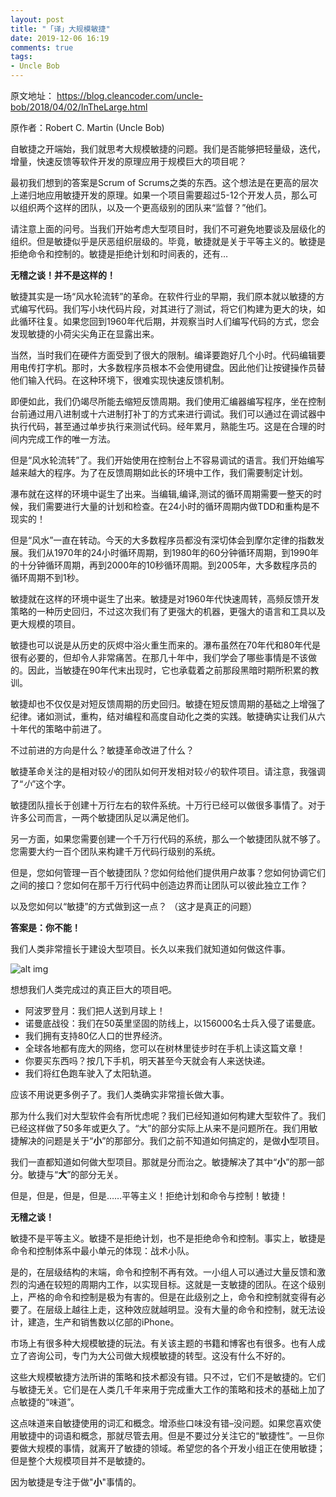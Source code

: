 ```yaml
---
layout: post
title: "「译」大规模敏捷"
date: 2019-12-06 16:19
comments: true
tags:
- Uncle Bob
---
```


原文地址： https://blog.cleancoder.com/uncle-bob/2018/04/02/InTheLarge.html

原作者：Robert C. Martin (Uncle Bob)

自敏捷之开端始，我们就思考大规模敏捷的问题。我们是否能够把轻量级，迭代，增量，快速反馈等软件开发的原理应用于规模巨大的项目呢？

最初我们想到的答案是Scrum of Scrums之类的东西。这个想法是在更高的层次上递归地应用敏捷开发的原理。如果一个项目需要超过5-12个开发人员，那么可以组织两个这样的团队，以及一个更高级别的团队来“监督？”他们。

请注意上面的问号。当我们开始考虑大型项目时，我们不可避免地要谈及层级化的组织。但是敏捷似乎是厌恶组织层级的。毕竟，敏捷就是关于平等主义的。敏捷是拒绝命令和控制的。敏捷是拒绝计划和时间表的，还有…

**无稽之谈！并不是这样的！**

敏捷其实是一场“风水轮流转”的革命。在软件行业的早期，我们原本就以敏捷的方式编写代码。我们写小块代码片段，对其进行了测试，将它们构建为更大的块，如此循环往复。如果您回到1960年代后期，并观察当时人们编写代码的方式，您会发现敏捷的小荷尖尖角正在显露出来。

当然，当时我们在硬件方面受到了很大的限制。编译要跑好几个小时。代码编辑要用电传打字机。那时，大多数程序员根本不会使用键盘。因此他们让按键操作员替他们输入代码。在这种环境下，很难实现快速反馈机制。

即便如此，我们仍竭尽所能去缩短反馈周期。我们使用汇编器编写程序，坐在控制台前通过用八进制或十六进制打补丁的方式来进行调试。我们可以通过在调试器中执行代码，甚至通过单步执行来测试代码。经年累月，熟能生巧。这是在合理的时间内完成工作的唯一方法。

但是“风水轮流转”了。我们开始使用在控制台上不容易调试的语言。我们开始编写越来越大的程序。为了在反馈周期如此长的环境中工作，我们需要制定计划。

瀑布就在这样的环境中诞生了出来。当编辑,编译,测试的循环周期需要一整天的时候，我们需要进行大量的计划和检查。在24小时的循环周期内做TDD和重构是不现实的！

但是“风水”一直在转动。今天的大多数程序员都没有深切体会到摩尔定律的指数发展。我们从1970年的24小时循环周期，到1980年的60分钟循环周期，到1990年的十分钟循环周期，再到2000年的10秒循环周期。到2005年，大多数程序员的循环周期不到1秒。

敏捷就在这样的环境中诞生了出来。敏捷是对1960年代快速周转，高频反馈开发策略的一种历史回归，不过这次我们有了更强大的机器，更强大的语言和工具以及更大规模的项目。

敏捷也可以说是从历史的灰烬中浴火重生而来的。瀑布虽然在70年代和80年代是很有必要的，但却令人非常痛苦。在那几十年中，我们学会了哪些事情是不该做的。因此，当敏捷在90年代末出现时，它也承载着之前那段黑暗时期所积累的教训。

敏捷却也不仅仅是对短反馈周期的历史回归。敏捷在短反馈周期的基础之上增强了纪律。诸如测试，重构，结对编程和高度自动化之类的实践。敏捷确实让我们从六十年代的策略中前进了。

不过前进的方向是什么？敏捷革命改进了什么？

敏捷革命关注的是相对较*小*的团队如何开发相对较*小*的软件项目。请注意，我强调了“*小*”这个字。

敏捷团队擅长于创建十万行左右的软件系统。十万行已经可以做很多事情了。对于许多公司而言，一两个敏捷团队足以满足他们。

另一方面，如果您需要创建一个千万行代码的系统，那么一个敏捷团队就不够了。您需要大约一百个团队来构建千万代码行级别的系统。

但是，您如何管理一百个敏捷团队？您如何给他们提供用户故事？您如何协调它们之间的接口？您如何在那千万行代码中创造边界而让团队可以彼此独立工作？

以及您如何以“敏捷”的方式做到这一点？ （这才是真正的问题）

**答案是：你不能！**

我们人类非常擅长于建设大型项目。长久以来我们就知道如何做这件事。

![alt img](https://blog.cleancoder.com/assets/pyramids.jpg)

想想我们人类完成过的真正巨大的项目吧。

+ 阿波罗登月：我们把人送到月球上！
+ 诺曼底战役：我们在50英里坚固的防线上，以156000名士兵入侵了诺曼底。
+ 我们拥有支持80亿人口的世界经济。
+ 全球各地都有庞大的网络，您可以在树林里徒步时在手机上读这篇文章！
+ 你要买东西吗？按几下手机，明天甚至今天就会有人来送快递。
+ 我们将红色跑车驶入了太阳轨道。

应该不用说更多例子了。我们人类确实非常擅长做大事。

那为什么我们对大型软件会有所忧虑呢？我们已经知道如何构建大型软件了。我们已经这样做了50多年或更久了。“大”的部分实际上从来不是问题所在。我们用敏捷解决的问题是关于“**小**”的那部分。我们之前不知道如何搞定的，是做**小**型项目。

我们一直都知道如何做大型项目。那就是分而治之。敏捷解决了其中“**小**”的那一部分。敏捷与“**大**”的部分无关。

但是，但是，但是，但是……平等主义！拒绝计划和命令与控制！敏捷！

**无稽之谈！**

敏捷不是平等主义。敏捷不是拒绝计划，也不是拒绝命令和控制。事实上，敏捷是命令和控制体系中最小单元的体现：战术小队。

是的，在层级结构的末端，命令和控制不再有效。一小组人可以通过大量反馈和激烈的沟通在较短的周期内工作，以实现目标。这就是一支敏捷的团队。在这个级别上，严格的命令和控制是极为有害的。但是在此级别之上，命令和控制就变得有必要了。在层级上越往上走，这种效应就越明显。没有大量的命令和控制，就无法设计，建造，生产和销售数以亿部的iPhone。

市场上有很多种大规模敏捷的玩法。有关该主题的书籍和博客也有很多。也有人成立了咨询公司，专门为大公司做大规模敏捷的转型。这没有什么不好的。

这些大规模敏捷方法所讲的策略和技术都没有错。只不过，它们不是敏捷的。它们与敏捷无关。它们是在人类几千年来用于完成重大工作的策略和技术的基础上加了点敏捷的“味道”。

这点味道来自敏捷使用的词汇和概念。增添些口味没有错–没问题。如果您喜欢使用敏捷中的词语和概念，那就尽管去用。但是不要过分关注它的“敏捷性”。一旦你要做大规模的事情，就离开了敏捷的领域。希望您的各个开发小组正在使用敏捷；但是整个大规模项目并不是敏捷的。

因为敏捷是专注于做"**小**"事情的。
